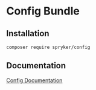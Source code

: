 # Config Bundle

## Installation

```
composer require spryker/config
```

## Documentation

[Config Documentation](https://spryker.github.io/config/index.html)
